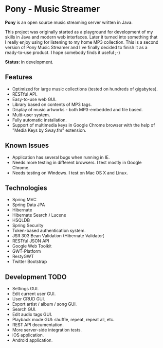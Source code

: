 Pony - Music Streamer
=====================

<b>Pony</b> is an open source music streaming server written in Java.

This project was originally started as a playground for development of my skills in Java and modern web interfaces. Later it turned into something that I really enjoy using for listening to my home MP3 collection. This is a second version of Pony Music Streamer and I've finally decided to finish it as a ready-to-use product. I hope somebody finds it useful ;-)

<b>Status:</b> in development.

## Features

* Optimized for large music collections (tested on hundreds of gigabytes).
* RESTful API.
* Easy-to-use web GUI.
* Library based on contents of MP3 tags.
* Display of music artworks - both MP3-embedded and file based.
* Multi-user system.
* Fully automatic installation.
* Support of multimedia keys in Google Chrome browser with the help of "Media Keys by Sway.fm" extension.

## Known Issues

* Application has several bugs when running in IE.
* Needs more testing in different browsers. I test mostly in Google Chrome.
* Needs testing on Windows. I test on Mac OS X and Linux.

## Technologies

* Spring MVC
* Spring Data JPA
* Hibernate
* Hibernate Search / Lucene
* HSQLDB
* Spring Security
* Token-based authentication system.
* JSR 303 Bean Validation (Hibernate Validator)
* RESTful JSON API
* Google Web Toolkit
* GWT-Platform
* RestyGWT
* Twitter Bootstrap

## Development TODO

* Settings GUI.
* Edit current user GUI.
* User CRUD GUI.
* Export artist / album / song GUI.
* Search GUI.
* Edit audio tags GUI.
* Playback mode GUI: shuffle, repeat, repeat all, etc.
* REST API documentation.
* More server-side integration tests.
* iOS application.
* Android application.
